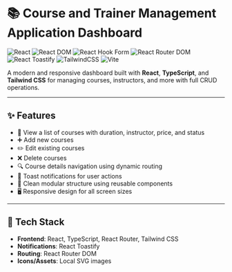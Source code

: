 # 📚 Course and Trainer Management Application Dashboard

![React](https://img.shields.io/badge/React-61DAFB?style=for-the-badge&logo=react)
![React DOM](https://img.shields.io/badge/React%20DOM-61DAFB?style=for-the-badge&logo=react)
![React Hook Form](https://img.shields.io/badge/React%20Hook%20Form-EC5990?style=for-the-badge&logo=react)
![React Router DOM](https://img.shields.io/badge/React%20Router%20DOM-CA4245?style=for-the-badge&logo=react-router)
![React Toastify](https://img.shields.io/badge/React%20Toastify-FF9F00?style=for-the-badge&logo=react)
![TailwindCSS](https://img.shields.io/badge/TailwindCSS-06B6D4?style=for-the-badge&logo=tailwindcss)
![Vite](https://img.shields.io/badge/Vite-646CFF?style=for-the-badge&logo=vite)


A modern and responsive dashboard built with **React**, **TypeScript**, and **Tailwind CSS** for managing courses, instructors, and more with full CRUD operations.

---

## ✨ Features

- 📄 View a list of courses with duration, instructor, price, and status
- ➕ Add new courses
- ✏️ Edit existing courses
- ❌ Delete courses 
- 🔍 Course details navigation using dynamic routing
- 🔔 Toast notifications for user actions
- 🧩 Clean modular structure using reusable components
- 🖥 Responsive design for all screen sizes

---

## 🚀 Tech Stack

- **Frontend**: React, TypeScript, React Router, Tailwind CSS
- **Notifications**: React Toastify
- **Routing**: React Router DOM
- **Icons/Assets**: Local SVG images
